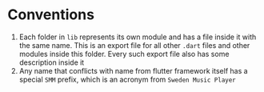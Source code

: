 # Conventions

1. Each folder in `lib` represents its own module and has a file inside it with the same name. This is an export file for all other `.dart` files and other modules inside this folder. Every such export file also has some description inside it
2. Any name that conflicts with name from flutter framework itself has a special `SMM` prefix, which is an acronym from `Sweden Music Player`
